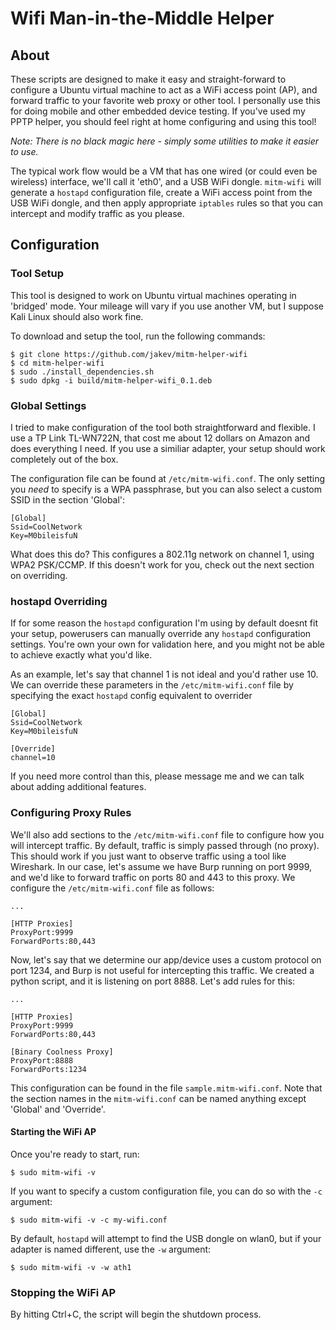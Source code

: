 # Wifi Man-in-the-Middle Helper

## About
These scripts are designed to make it easy and straight-forward to configure a Ubuntu virtual machine to act as a WiFi access point (AP), and forward traffic to your favorite web proxy or other tool. I personally use this for doing mobile and other embedded device testing. If you've used my PPTP helper, you should feel right at home configuring and using this tool!

*Note: There is no black magic here - simply some utilities to make it easier to use.*

The typical work flow would be a VM that has one wired (or could even be wireless) interface, we'll call it 'eth0', and a USB WiFi dongle. `mitm-wifi` will generate a `hostapd` configuration file, create a WiFi access point from the USB WiFi dongle, and then apply appropriate `iptables` rules so that you can intercept and modify traffic as you please.

## Configuration
### Tool Setup
This tool is designed to work on Ubuntu virtual machines operating in 'bridged' mode. Your mileage will vary if you use another VM, but I suppose Kali Linux should also work fine.

To download and setup the tool, run the following commands:

    $ git clone https://github.com/jakev/mitm-helper-wifi
    $ cd mitm-helper-wifi
    $ sudo ./install_dependencies.sh
    $ sudo dpkg -i build/mitm-helper-wifi_0.1.deb

### Global Settings
I tried to make configuration of the tool both straightforward and flexible. I use a TP Link TL-WN722N, that cost me about 12 dollars on Amazon and does everything I need. If you use a similiar adapter, your setup should work completely out of the box.

The configuration file can be found at `/etc/mitm-wifi.conf`. The only setting you _need_ to specify is a WPA passphrase, but you can also select a custom SSID in the section 'Global':

```
[Global]
Ssid=CoolNetwork
Key=M0bileisfuN
```

What does this do? This configures a 802.11g network on channel 1, using WPA2 PSK/CCMP. If this doesn't work for you, check out the next section on overriding.

### hostapd Overriding
If for some reason the `hostapd` configuration I'm using by default doesnt fit your setup, powerusers can manually override any `hostapd` configuration settings. You're own your own for validation here, and you might not be able to achieve exactly what you'd like.

As an example, let's say that channel 1 is not ideal and you'd rather use 10.  We can override these parameters in the `/etc/mitm-wifi.conf` file by specifying the exact `hostapd` config equivalent to overrider

```
[Global]
Ssid=CoolNetwork
Key=M0bileisfuN

[Override]
channel=10
```

If you need more control than this, please message me and we can talk about adding additional features.

### Configuring Proxy Rules
We'll also add sections to the `/etc/mitm-wifi.conf` file to configure how you will intercept traffic. By default, traffic is simply passed through (no proxy). This should work if you just want to observe traffic using a tool like Wireshark. In our case, let's assume we have Burp running on port 9999, and we'd like to forward traffic on ports 80 and 443 to this proxy. We configure the `/etc/mitm-wifi.conf` file as follows:

```
...

[HTTP Proxies]
ProxyPort:9999
ForwardPorts:80,443
```

Now, let's say that we determine our app/device uses a custom protocol on port 1234, and Burp is not useful for intercepting this traffic. We created a python script, and it is listening on port 8888. Let's add rules for this:

```
...

[HTTP Proxies]
ProxyPort:9999
ForwardPorts:80,443

[Binary Coolness Proxy]
ProxyPort:8888
ForwardPorts:1234
```

This configuration can be found in the file `sample.mitm-wifi.conf`. Note that the section names in the `mitm-wifi.conf` can be named anything except 'Global' and 'Override'.

#### Starting the WiFi AP
Once you're ready to start, run:

    $ sudo mitm-wifi -v

If you want to specify a custom configuration file, you can do so with the `-c` argument:

    $ sudo mitm-wifi -v -c my-wifi.conf

By default, `hostapd` will attempt to find the USB dongle on wlan0, but if your adapter is named different, use the `-w` argument:

    $ sudo mitm-wifi -v -w ath1

### Stopping the WiFi AP
By hitting Ctrl+C, the script will begin the shutdown process.

